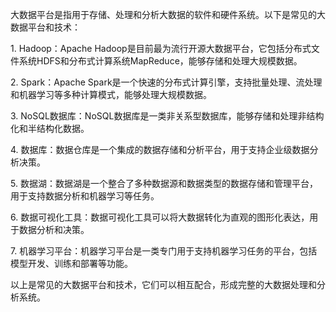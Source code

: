 大数据平台是指用于存储、处理和分析大数据的软件和硬件系统。以下是常见的大数据平台和技术：  
  
1. Hadoop：Apache Hadoop是目前最为流行开源大数据平台，它包括分布式文件系统HDFS和分布式计算系统MapReduce，能够存储和处理大规模数据。  
  
2. Spark：Apache Spark是一个快速的分布式计算引擎，支持批量处理、流处理和机器学习等多种计算模式，能够处理大规模数据。  
  
3. NoSQL数据库：NoSQL数据库是一类非关系型数据库，能够存储和处理非结构化和半结构化数据。  
  
4. 数据库：数据仓库是一个集成的数据存储和分析平台，用于支持企业级数据分析决策。  
  
5. 数据湖：数据湖是一个整合了多种数据源和数据类型的数据存储和管理平台，用于支持数据分析和机器学习等任务。  
  
6. 数据可视化工具：数据可视化工具可以将大数据转化为直观的图形化表达，用于数据分析和决策。  
  
7. 机器学习平台：机器学习平台是一类专门用于支持机器学习任务的平台，包括模型开发、训练和部署等功能。  
  
以上是常见的大数据平台和技术，它们可以相互配合，形成完整的大数据处理和分析系统。